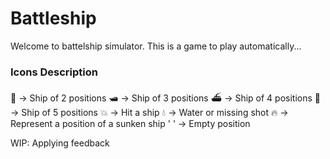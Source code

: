 # Battleship

Welcome to battelship simulator. This is a game to play automatically...

### Icons Description

🛶 -> Ship of 2 positions
🛥️ -> Ship of 3 positions
⛴️ -> Ship of 4 positions
🚢 -> Ship of 5 positions
💥 -> Hit a ship
💧 -> Water or missing shot
🔥 -> Represent a position of a sunken ship
' ' -> Empty position

WIP: Applying feedback 